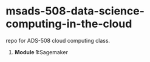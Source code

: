 # msads-508-data-science-computing-in-the-cloud
repo for ADS-508 cloud computing class.

<ol>
  <li><b>Module 1:</b>Sagemaker</li>
</ol>

